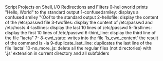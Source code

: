 Script Projects on Shell, I/O Redirections and Filters 
0-helloworld prints "Hello, World" to the standard output
1-confusedsmiley: displays a confused smiley "(Ôo)'to the standard output
2-hellofile: display the content of the /etc/passwd file
3-twofiles: display the content of /etc/passwd and /etc/hosts
4-lastlines: display the last 10 lines of /etc/passwd
5-firstlines: display the first 10 lines of /etc/passwd
6-third_line: display the third line of the file "iacta"
7-
8-cwd_state: writes into the file 'ls_cwd_content' the result of the command ls -la
9-duplicate_last_line: duplicates the last line of the file 'iacta'
10-no_more_js: delete all the regular files (not directories) with '.js' extension in current directory and all subfolders

